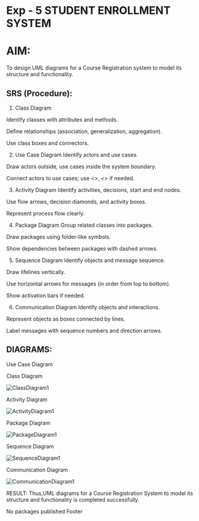 # Exp - 5 STUDENT ENROLLMENT SYSTEM

# AIM:

To design UML diagrams for a Course Registration system to model its structure and functionality.

## SRS (Procedure):
1. Class Diagram

Identify classes with attributes and methods.

Define relationships (association, generalization, aggregation).

Use class boxes and connectors.

2. Use Case Diagram
Identify actors and use cases.

Draw actors outside, use cases inside the system boundary.

Connect actors to use cases; use <>, <> if needed.

3. Activity Diagram
Identify activities, decisions, start and end nodes.

Use flow arrows, decision diamonds, and activity boxes.

Represent process flow clearly.

4. Package Diagram
Group related classes into packages.

Draw packages using folder-like symbols.

Show dependencies between packages with dashed arrows.

5. Sequence Diagram
Identify objects and message sequence.

Draw lifelines vertically.

Use horizontal arrows for messages (in order from top to bottom).

Show activation bars if needed.

6. Communication Diagram
Identify objects and interactions.

Represent objects as boxes connected by lines.

Label messages with sequence numbers and direction arrows.

## DIAGRAMS:
Use Case Diagram

Class Diagram

![ClassDiagram1](https://github.com/user-attachments/assets/50593ae1-76c8-4cd3-bf82-79ac1b278991)


Activity Diagram

![ActivityDiagram1](https://github.com/user-attachments/assets/7d7658ca-3df0-4310-9456-370cc54fe211)

Package Diagram

![PackageDiagram1](https://github.com/user-attachments/assets/091dfcc5-36f1-41d8-af86-3e7d0bfb095d)

Sequence Diagram

![SequenceDiagram1](https://github.com/user-attachments/assets/a9c2615d-f6b3-4e26-8c4f-14827a0d32b0)


Communication Diagram

![CommunicationDiagram1](https://github.com/user-attachments/assets/f50cce18-e397-402c-9ff4-fc14f046d7b0)


RESULT:
Thus,UML diagrams for a Course Registration System to model its structure and functionality is completed successfully.


No packages published
Footer
